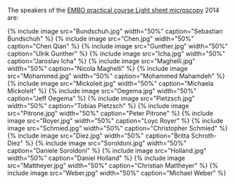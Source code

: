 ---
---
The speakers of the [EMBO practical course Light sheet microscopy](EMBO_practical_course_Light_sheet_microscopy) 2014 are:

{% include image src="Bundschuh.jpg" width="50%" caption="Sebastian Bundschuh" %}
{% include image src="Chen.jpg" width="50%" caption="Chen Qian" %}
{% include image src="Gunther.jpg" width="50%" caption="Ulrik Gunther" %}
{% include image src="Icha.jpg" width="50%" caption="Jaroslav Icha" %}
{% include image src="Maghelli.jpg" width="50%" caption="Nicola Maghelli" %}
{% include image src="Mohammed.jpg" width="50%" caption="Mohammed Mahamdeh" %}
{% include image src="Mickoleit.jpg" width="50%" caption="Michaela Mickoleit" %}
{% include image src="Oegema.jpg" width="50%" caption="Jeff Oegema" %}
{% include image src="Pietzsch.jpg" width="50%" caption="Tobias Pietzsch" %}
{% include image src="Pitrone.jpg" width="50%" caption="Peter Pitrone" %}
{% include image src="Royer.jpg" width="50%" caption="Loyc Royer" %}
{% include image src="Schmied.jpg" width="50%" caption="Christopher Schmied" %}
{% include image src="Diez.jpg" width="50%" caption="Britta Schroth-Diez" %}
{% include image src="Soroldoni.jpg" width="50%" caption="Daniele Soroldoni" %}
{% include image src="Holland.jpg" width="50%" caption="Daniel Holland" %}
{% include image src="Mattheyer.jpg" width="50%" caption="Christian Mattheyer" %}
{% include image src="Weber.jpg" width="50%" caption="Michael Weber" %}
